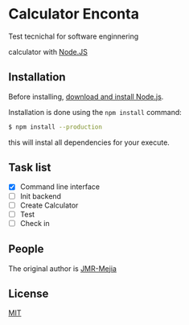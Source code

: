 # Calculator Enconta

Test tecnichal for software enginnering

calculator with [Node.JS](https://nodejs.org/es/)

## Installation

Before installing, [download and install Node.js](https://nodejs.org/es/download).

Installation is done using the `npm install` command:

```bash
$ npm install --production
```

this will instal all dependencies for your execute.

## Task list

- [x] Command line interface
- [ ] Init backend
- [ ] Create Calculator
- [ ] Test
- [ ] Check in

## People

The original author is [JMR-Mejia](https://github.com/JMR-Mejia)

## License

[MIT](LICENSE)

